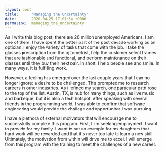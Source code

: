 ```yaml
---
layout: post
title:      "Managing the Uncertainty"
date:       2020-04-25 17:01:54 +0000
permalink:  managing_the_uncertainty
---
```



As I write this blog post, there are 26 million unemployed Americans.  I am one of them.  I have spent the better part of the past decade working as an optician.  I enjoy the variety of tasks that come with the job.  I take the glasses prescription from the optometrist, help the customer select frames that are fashionable and functional, and perform maintenance on their glasses until they buy their next pair.  In short, I help people see and smile.  In many ways, it is fulfilling work.

However, a feeling has emerged over the last couple years that I can no longer ignore: a desire to be challenged.  This prompted me to research careers in other industries.  As I refined my search, one particular path rose to the top of the list.  Austin, TX, is hub for many things, such as live music and barbeque, but it is also a tech hotspot.  After speaking with several friends in the programming world, I was able to confirm that software engineering would provide the challege and opportunites I was pursuing.

I have a plethora of external motivators that will encourage me to successfully complete this program.  First, I am seeking employment.  I want to provide for my family.  I want to set an example for my daughters that hard work will be rewarded and that it's never too late to learn a new skill.  Ultimately, the motivation from within will drive me to excel.  I will emerge from this program with the training to meet the challenges of a new career.
